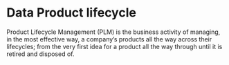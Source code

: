 # Data Product lifecycle

Product Lifecycle Management \(PLM\) is the business activity of managing, in the most effective way, a company’s products all the way across their lifecycles; from the very first idea for a product all the way through until it is retired and disposed of.

